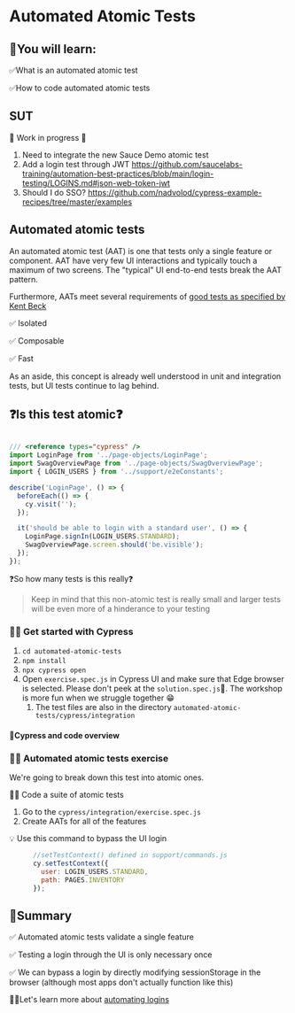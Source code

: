 # Automated Atomic Tests

## 🧠You will learn:

✅What is an automated atomic test 

✅How to code automated atomic tests

## SUT

🛑 Work in progress 🛑

1. Need to integrate the new Sauce Demo atomic test
2. Add a login test through JWT https://github.com/saucelabs-training/automation-best-practices/blob/main/login-testing/LOGINS.md#json-web-token-jwt
3. Should I do SSO? https://github.com/nadvolod/cypress-example-recipes/tree/master/examples

## Automated atomic tests

An automated atomic test (AAT) is one that tests only a single feature or component. AAT have very few UI interactions and typically touch a maximum of two screens. The "typical" UI end-to-end tests break the AAT pattern. 

Furthermore, AATs meet several requirements of [good tests as specified by Kent Beck](https://github.com/nadvolod/testing-best-practices/blob/main/README.md#what-is-a-good-test-1)

✅ Isolated

✅ Composable

✅ Fast

As an aside, this concept is already well understood in unit and integration tests, but UI tests continue to lag behind.

## ❓Is this test atomic❓

```js

/// <reference types="cypress" />
import LoginPage from '../page-objects/LoginPage';
import SwagOverviewPage from '../page-objects/SwagOverviewPage';
import { LOGIN_USERS } from '../support/e2eConstants';

describe('LoginPage', () => {
  beforeEach(() => {
    cy.visit('');
  });

  it('should be able to login with a standard user', () => {
    LoginPage.signIn(LOGIN_USERS.STANDARD);
    SwagOverviewPage.screen.should('be.visible');
  });
});

```

❓So how many tests is this really❓

> Keep in mind that this non-atomic test is really small and larger tests will be even
> more of a hinderance to your testing

### 🏋️‍♀️ Get started with Cypress

1. `cd automated-atomic-tests`
2. `npm install`
3. `npx cypress open`
4. Open `exercise.spec.js` in Cypress UI and make sure that Edge browser is selected. Please don't peek at the `solution.spec.js`🙏. The workshop is more fun when we struggle together 😁
   1. The test files are also in the directory `automated-atomic-tests/cypress/integration`

#### 👀Cypress and code overview

### 🏋️‍♀️ Automated atomic tests exercise

We're going to break down this test into atomic ones.

🏋️‍♀️ Code a suite of atomic tests

1. Go to the `cypress/integration/exercise.spec.js`
2. Create AATs for all of the features

💡 Use this command to bypass the UI login

```js
      //setTestContext() defined in support/commands.js
      cy.setTestContext({
        user: LOGIN_USERS.STANDARD,
        path: PAGES.INVENTORY
      });

```

## 📔Summary

✅ Automated atomic tests validate a single feature

✅ Testing a login through the UI is only necessary once

✅ We can bypass a login by directly modifying sessionStorage in the browser (although most apps don't actually function like this)

🏃‍♀️Let's learn more about [automating logins](../login-testing/LOGINS.md)
